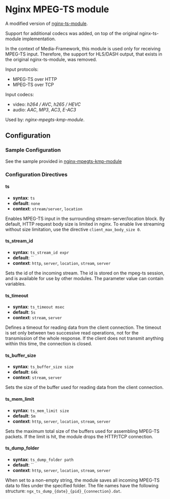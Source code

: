 # Nginx MPEG-TS module

A modified version of [nginx-ts-module](https://github.com/arut/nginx-ts-module).

Support for additional codecs was added, on top of the original nginx-ts-module implementation.

In the context of Media-Framework, this module is used only for receiving MPEG-TS input.
Therefore, the support for HLS/DASH output, that exists in the original nginx-ts-module, was removed.

Input protocols:
- MPEG-TS over HTTP
- MPEG-TS over TCP

Input codecs:
- video: *h264 / AVC*, *h265 / HEVC*
- audio: *AAC*, *MP3*, *AC3*, *E-AC3*

Used by: *nginx-mpegts-kmp-module*.

## Configuration

### Sample Configuration

See the sample provided in [nginx-mpegts-kmp-module](../nginx-mpegts-kmp-module/README.md#sample-configuration)

### Configuration Directives

#### ts
* **syntax**: `ts`
* **default**: `none`
* **context**: `stream/server`, `location`

Enables MPEG-TS input in the surrounding stream-server/location block.
By default, HTTP request body size is limited in nginx. To enable live streaming without size limitation, use the directive `client_max_body_size 0`.

#### ts_stream_id
* **syntax**: `ts_stream_id expr`
* **default**: ``
* **context**: `http`, `server`, `location`, `stream`, `server`

Sets the id of the incoming stream. The id is stored on the mpeg-ts session, and is available for use by other modules.
The parameter value can contain variables.

#### ts_timeout
* **syntax**: `ts_timeout msec`
* **default**: `5s`
* **context**: `stream`, `server`

Defines a timeout for reading data from the client connection.
The timeout is set only between two successive read operations, not for the transmission of the whole response.
If the client does not transmit anything within this time, the connection is closed.

#### ts_buffer_size
* **syntax**: `ts_buffer_size size`
* **default**: `64k`
* **context**: `stream`, `server`

Sets the size of the buffer used for reading data from the client connection.

#### ts_mem_limit
* **syntax**: `ts_mem_limit size`
* **default**: `5m`
* **context**: `http`, `server`, `location`, `stream`, `server`

Sets the maximum total size of the buffers used for assembling MPEG-TS packets.
If the limit is hit, the module drops the HTTP/TCP connection.

#### ts_dump_folder
* **syntax**: `ts_dump_folder path`
* **default**: ``
* **context**: `http`, `server`, `location`, `stream`, `server`

When set to a non-empty string, the module saves all incoming MPEG-TS data to files under the specified folder.
The file names have the following structure: `ngx_ts_dump_{date}_{pid}_{connection}.dat`.
